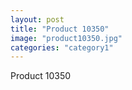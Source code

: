 ```yaml
---
layout: post
title: "Product 10350"
image: "product10350.jpg"
categories: "category1"
---
```

Product 10350
